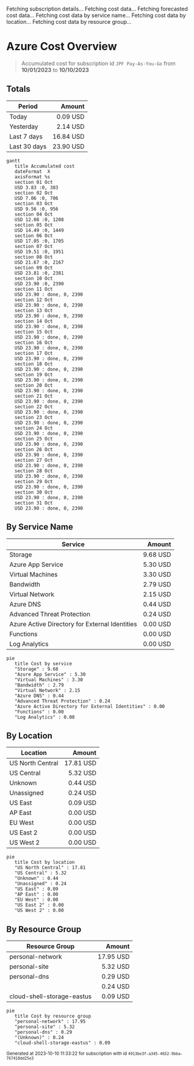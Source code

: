 Fetching subscription details...
Fetching cost data...
Fetching forecasted cost data...
Fetching cost data by service name...
Fetching cost data by location...
Fetching cost data by resource group...
# Azure Cost Overview

> Accumulated cost for subscription id `JPF Pay-As-You-Go` from **10/01/2023** to **10/10/2023**

## Totals

|Period|Amount|
|---|---:|
|Today|0.09 USD|
|Yesterday|2.14 USD|
|Last 7 days|16.84 USD|
|Last 30 days|23.90 USD|

```mermaid
gantt
   title Accumulated cost
   dateFormat  X
   axisFormat %s
   section 01 Oct
   USD 3.83 :0, 383
   section 02 Oct
   USD 7.06 :0, 706
   section 03 Oct
   USD 9.56 :0, 956
   section 04 Oct
   USD 12.08 :0, 1208
   section 05 Oct
   USD 14.49 :0, 1449
   section 06 Oct
   USD 17.05 :0, 1705
   section 07 Oct
   USD 19.51 :0, 1951
   section 08 Oct
   USD 21.67 :0, 2167
   section 09 Oct
   USD 23.81 :0, 2381
   section 10 Oct
   USD 23.90 :0, 2390
   section 11 Oct
   USD 23.90 : done, 0, 2390
   section 12 Oct
   USD 23.90 : done, 0, 2390
   section 13 Oct
   USD 23.90 : done, 0, 2390
   section 14 Oct
   USD 23.90 : done, 0, 2390
   section 15 Oct
   USD 23.90 : done, 0, 2390
   section 16 Oct
   USD 23.90 : done, 0, 2390
   section 17 Oct
   USD 23.90 : done, 0, 2390
   section 18 Oct
   USD 23.90 : done, 0, 2390
   section 19 Oct
   USD 23.90 : done, 0, 2390
   section 20 Oct
   USD 23.90 : done, 0, 2390
   section 21 Oct
   USD 23.90 : done, 0, 2390
   section 22 Oct
   USD 23.90 : done, 0, 2390
   section 23 Oct
   USD 23.90 : done, 0, 2390
   section 24 Oct
   USD 23.90 : done, 0, 2390
   section 25 Oct
   USD 23.90 : done, 0, 2390
   section 26 Oct
   USD 23.90 : done, 0, 2390
   section 27 Oct
   USD 23.90 : done, 0, 2390
   section 28 Oct
   USD 23.90 : done, 0, 2390
   section 29 Oct
   USD 23.90 : done, 0, 2390
   section 30 Oct
   USD 23.90 : done, 0, 2390
   section 31 Oct
   USD 23.90 : done, 0, 2390
```

## By Service Name

|Service|Amount|
|---|---:|
|Storage|9.68 USD|
|Azure App Service|5.30 USD|
|Virtual Machines|3.30 USD|
|Bandwidth|2.79 USD|
|Virtual Network|2.15 USD|
|Azure DNS|0.44 USD|
|Advanced Threat Protection|0.24 USD|
|Azure Active Directory for External Identities|0.00 USD|
|Functions|0.00 USD|
|Log Analytics|0.00 USD|

```mermaid
pie
   title Cost by service
   "Storage" : 9.68
   "Azure App Service" : 5.30
   "Virtual Machines" : 3.30
   "Bandwidth" : 2.79
   "Virtual Network" : 2.15
   "Azure DNS" : 0.44
   "Advanced Threat Protection" : 0.24
   "Azure Active Directory for External Identities" : 0.00
   "Functions" : 0.00
   "Log Analytics" : 0.00
```

## By Location

|Location|Amount|
|---|---:|
|US North Central|17.81 USD|
|US Central|5.32 USD|
|Unknown|0.44 USD|
|Unassigned|0.24 USD|
|US East|0.09 USD|
|AP East|0.00 USD|
|EU West|0.00 USD|
|US East 2|0.00 USD|
|US West 2|0.00 USD|

```mermaid
pie
   title Cost by location
   "US North Central" : 17.81
   "US Central" : 5.32
   "Unknown" : 0.44
   "Unassigned" : 0.24
   "US East" : 0.09
   "AP East" : 0.00
   "EU West" : 0.00
   "US East 2" : 0.00
   "US West 2" : 0.00
```

## By Resource Group

|Resource Group|Amount|
|---|---:|
|personal-network|17.95 USD|
|personal-site|5.32 USD|
|personal-dns|0.29 USD|
||0.24 USD|
|cloud-shell-storage-eastus|0.09 USD|

```mermaid
pie
   title Cost by resource group
   "personal-network" : 17.95
   "personal-site" : 5.32
   "personal-dns" : 0.29
   "(Unknown)" : 0.24
   "cloud-shell-storage-eastus" : 0.09
```

<sup>Generated at 2023-10-10 11:33:22 for subscription with id `4913be3f-a345-4652-9bba-767418dd25e3`</sup>
